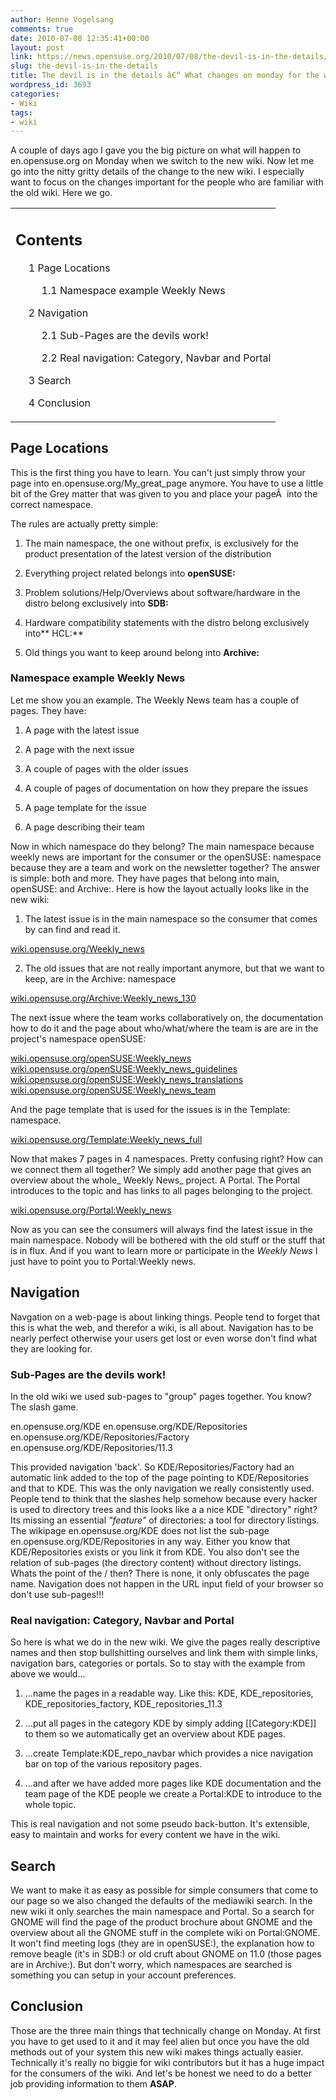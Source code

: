 ```yaml
---
author: Henne Vogelsang
comments: true
date: 2010-07-08 12:35:41+00:00
layout: post
link: https://news.opensuse.org/2010/07/08/the-devil-is-in-the-details/
slug: the-devil-is-in-the-details
title: The devil is in the details â€“ What changes on monday for the wiki oldtimers?
wordpress_id: 3693
categories:
- Wiki
tags:
- wiki
---
```


A couple of days ago I gave you the big picture on what will happen to en.opensuse.org on Monday when we switch to the new wiki. Now let me go into the nitty gritty details of the change to the new wiki. I especially want to focus on the changes important for the people who are familiar with the old wiki. Here we go.

<!-- more -->
<table summary="Contents" id="toc" class="toc" >
<tbody >
<tr >

<td >





## Contents








	
  * 1 Page Locations

	
    * 1.1 Namespace example Weekly News




	
  * 2 Navigation

	
    * 2.1 Sub-Pages are the devils work!

	
    * 2.2 Real navigation: Category, Navbar and Portal




	
  * 3 Search

	
  * 4 Conclusion



</td>
</tr>
</tbody>
</table>


## Page Locations


This is the first thing you have to learn. You can't just simply throw your page into en.opensuse.org/My_great_page anymore. You have to use a little bit of the Grey matter that was given to you and place your pageÂ  into the correct namespace.

The rules are actually pretty simple:



	
  1. The main namespace, the one without prefix, is exclusively for the product presentation of the latest version of the distribution

	
  2. Everything project related belongs into **openSUSE:**

	
  3. Problem solutions/Help/Overviews about software/hardware in the distro belong exclusively into **SDB:**

	
  4. Hardware compatibility statements with the distro belong exclusively into** HCL:**

	
  5. Old things you want to keep around belong into **Archive:**




### Namespace example Weekly News


Let me show you an example. The Weekly News team has a couple of pages. They have:



	
  1. A page with the latest issue

	
  2. A page with the next issue

	
  3. A couple of pages with the older issues

	
  4. A couple of pages of documentation on how they prepare the issues

	
  5. A page template for the issue

	
  6. A page describing their team


Now in which namespace do they belong? The main namespace because weekly news are important for the consumer or the openSUSE: namespace because they are a team and work on the newsletter together? The answer is simple: both and more. They have pages that belong into main, openSUSE: and Archive:. Here is how the layout actually looks like in the new wiki:

1. The latest issue is in the main namespace so the consumer that comes by can find and read it.

[wiki.opensuse.org/Weekly_news](http://wiki.opensuse.org/Weekly_news)

2. The old issues that are not really important anymore, but that we want to keep, are in the Archive: namespace

[wiki.opensuse.org/Archive:Weekly_news_130](http://wiki.opensuse.org/Archive:Weekly_news_130)

The next issue where the team works collaboratively on, the documentation how to do it and the page about who/what/where the team is are are in the project's namespace openSUSE:

[wiki.opensuse.org/openSUSE:Weekly_news](http://wiki.opensuse.org/openSUSE:Weekly_news)
[ wiki.opensuse.org/openSUSE:Weekly_news_guidelines](http://wiki.opensuse.org/openSUSE:Weekly_news_guidelines)
[ wiki.opensuse.org/openSUSE:Weekly_news_translations](http://wiki.opensuse.org/openSUSE:Weekly_news_translations)
[ wiki.opensuse.org/openSUSE:Weekly_news_team](http://wiki.opensuse.org/openSUSE:Weekly_news_team)

And the page template that is used for the issues is in the Template: namespace.

[wiki.opensuse.org/Template:Weekly_news_full](http://wiki.opensuse.org/Template:Weekly_news)

Now that makes 7 pages in 4 namespaces. Pretty confusing right? How can we connect them all together? We simply add another page that gives an overview about the whole_ Weekly News_ project. A Portal. The Portal introduces to the topic and has links to all pages belonging to the project.

[wiki.opensuse.org/Portal:Weekly_news](http://wiki.opensuse.org/Portal:Weekly_news)

Now as you can see the consumers will always find the latest issue in the main namespace. Nobody will be bothered with the old stuff or the stuff that is in flux. And if you want to learn more or participate in the _Weekly News_ I just have to point you to Portal:Weekly news.


## Navigation


Navgation on a web-page is about linking things. People tend to forget that this is what the web, and therefor a wiki, is all about. Navigation has to be nearly perfect otherwise your users get lost or even worse don't find what they are looking for.


### Sub-Pages are the devils work!


In the old wiki we used sub-pages to "group" pages together. You know? The slash game.

en.opensuse.org/KDE
en.opensuse.org/KDE/Repositories
en.opensuse.org/KDE/Repositories/Factory
en.opensuse.org/KDE/Repositories/11.3

This provided navigation 'back'. So KDE/Repositories/Factory had an automatic link added to the top of the page pointing to KDE/Repositories and that to KDE. This was the only navigation we really consistently used. People tend to think that the slashes help somehow because every hacker is used to directory trees and this looks like a a nice KDE "directory" right? Its missing an essential _"feature"_ of directories: a tool for directory listings. The wikipage en.opensuse.org/KDE does not list the sub-page en.opensuse.org/KDE/Repositories in any way. Either you know that KDE/Repositories exists or you link it from KDE. You also don't see the relation of sub-pages (the directory content) without directory listings. Whats the point of the / then? There is none, it only obfuscates the page name. Navigation does not happen in the URL input field of your browser so don't use sub-pages!!!


### Real navigation: Category, Navbar and Portal


So here is what we do in the new wiki. We give the pages really descriptive names and then stop bullshitting ourselves and link them with simple links, navigation bars, categories or portals. So to stay with the example from above we would...



	
  1. ...name the pages in a readable way. Like this: KDE, KDE_repositories, KDE_repositories_factory, KDE_repositories_11.3

	
  2. ...put all pages in the category KDE by simply adding [[Category:KDE]] to them so we automatically get an overview about KDE pages.

	
  3. ...create Template:KDE_repo_navbar which provides a nice navigation bar on top of the various repository pages.

	
  4. ...and after we have added more pages like KDE documentation and the team page of the KDE people we create a Portal:KDE to introduce to the whole topic.


This is real navigation and not some pseudo back-button. It's extensible, easy to maintain and works for every content we have in the wiki.


## Search


We want to make it as easy as possible for simple consumers that come to our page so we also changed the defaults of the mediawiki search. In the new wiki it only searches the main namespace and Portal. So a search for GNOME will find the page of the product brochure about GNOME and the overview about all the GNOME stuff in the complete wiki on Portal:GNOME. It won't find meeting logs (they are in openSUSE:), the explanation how to remove beagle (it's in SDB:) or old cruft about GNOME on 11.0 (those pages are in Archive:). But don't worry, which namespaces are searched is something you can setup in your account preferences.


## Conclusion


Those are the three main things that technically change on Monday. At first you have to get used to it and it may feel alien but once you have the old methods out of your system this new wiki makes things actually easier. Technically it's really no biggie for wiki contributors but it has a huge impact for the consumers of the wiki. And let's be honest we need to do a better job providing information to them **ASAP**.
